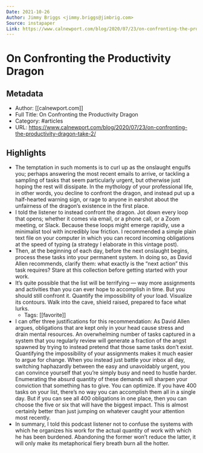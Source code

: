```yaml
---
Date: 2021-10-26
Author: Jimmy Briggs <jimmy.briggs@jimbrig.com>
Source: instapaper
Link: https://www.calnewport.com/blog/2020/07/23/on-confronting-the-productivity-dragon-take-2/
---
```

# On Confronting the Productivity Dragon

## Metadata
- Author: [[calnewport.com]]
- Full Title: On Confronting the Productivity Dragon
- Category: #articles
- URL: https://www.calnewport.com/blog/2020/07/23/on-confronting-the-productivity-dragon-take-2/

## Highlights
- The temptation in such moments is to curl up as the onslaught engulfs you; perhaps answering the most recent emails to arrive, or tackling a sampling of tasks that seem particularly urgent, but otherwise just hoping the rest will dissipate.
  In the mythology of your professional life, in other words, you decline to confront the dragon, and instead put up a half-hearted warning sign, or rage to anyone in earshot about the unfairness of the dragon’s existence in the first place.
- I told the listener to instead confront the dragon. Jot down every loop that opens; whether it comes via email, or a phone call, or a Zoom meeting, or Slack. Because these loops might emerge rapidly, use a minimalist tool with incredibly low friction. I recommended a simple plain text file on your computer in which you can record incoming obligations at the speed of typing (a strategy I elaborate in this vintage post).
- Then, at the beginning of each day, before the next onslaught begins, process these tasks into your permanent system. In doing so, as David Allen recommends, clarify them: what exactly is the “next action” this task requires? Stare at this collection before getting started with your work.
- It’s quite possible that the list will be terrifying — way more assignments and activities than you can ever hope to accomplish in time. But you should still confront it. Quantify the impossibility of your load. Visualize its contours. Walk into the cave, shield raised, prepared to face what lurks.
    - Tags: [[favorite]] 
- I can offer three justifications for this recommendation:
  As David Allen argues, obligations that are kept only in your head cause stress and drain mental resources. An overwhelming number of tasks captured in a system that you regularly review will generate a fraction of the angst spawned by trying to instead pretend that those same tasks don’t exist.
  Quantifying the impossibility of your assignments makes it much easier to argue for change. When you instead just battle your inbox all day, switching haphazardly between the easy and unavoidably urgent, you can convince yourself that you’re simply busy and need to hustle harder. Enumerating the absurd quantity of these demands will sharpen your conviction that something has to give.
  You can optimize. If you have 400 tasks on your list, there’s no way you can accomplish them all in a single day. But if you can see all 400 obligations in one place, then you can choose the five or six that will have the biggest impact. This is almost certainly better than just jumping on whatever caught your attention most recently.
- In summary, I told this podcast listener not to confuse the systems with which he organizes his work for the actual quantity of work with which he has been burdened. Abandoning the former won’t reduce the latter, it will only make its metaphorical fiery breath burn all the hotter.
